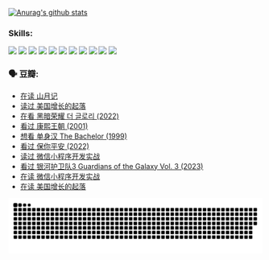 
[![Anurag's github stats](https://github-readme-stats.vercel.app/api?username=w940853815)](https://github.com/anuraghazra/github-readme-stats)

### Skills:

<code><img height="32" src="https://cdn.jsdelivr.net/npm/simple-icons@v5/icons/python.svg"></code>
<code><img height="32" src="https://cdn.jsdelivr.net/npm/simple-icons@v5/icons/javascript.svg"></code>
<code><img height="32" src="https://cdn.jsdelivr.net/npm/simple-icons@v5/icons/django.svg"></code>
<code><img height="32" src="https://cdn.jsdelivr.net/npm/simple-icons@v5/icons/flask.svg"></code>
<code><img height="32" src="https://cdn.jsdelivr.net/npm/simple-icons@v5/icons/vuetify.svg"></code>
<code><img height="32" src="https://cdn.jsdelivr.net/npm/simple-icons@v5/icons/git.svg"></code>
<code><img height="32" src="https://cdn.jsdelivr.net/npm/simple-icons@v5/icons/docker.svg"></code>
<code><img height="32" src="https://cdn.jsdelivr.net/npm/simple-icons@v5/icons/postgresql.svg"></code>
<code><img height="32" src="https://cdn.jsdelivr.net/npm/simple-icons@v5/icons/elasticsearch.svg"></code>
<code><img height="32" src="https://cdn.jsdelivr.net/npm/simple-icons@v5/icons/macos.svg"></code>
<code><img height="32" src="https://cdn.jsdelivr.net/npm/simple-icons@v5/icons/linux.svg"></code>

### 🗣 豆瓣:

<!-- DOUBAN-ACTIVITIES:START -->
- [在读 山月记](https://www.douban.com/people/136069238/status/4256796460/?_i=85960034)
- [读过 美国增长的起落](https://www.douban.com/people/136069238/status/4256795052/?_i=85960034)
- [在看 黑暗荣耀 더 글로리‎ (2022)](https://www.douban.com/people/136069238/status/4256207386/?_i=85960034)
- [看过 康熙王朝‎ (2001)](https://www.douban.com/people/136069238/status/4254396418/?_i=85960034)
- [想看 单身汉 The Bachelor‎ (1999)](https://www.douban.com/people/136069238/status/4250318861/?_i=85960034)
- [看过 保你平安‎ (2022)](https://www.douban.com/people/136069238/status/4239139510/?_i=85960034)
- [读过 微信小程序开发实战](https://www.douban.com/people/136069238/status/4237321528/?_i=85960034)
- [看过 银河护卫队3 Guardians of the Galaxy Vol. 3‎ (2023)](https://www.douban.com/people/136069238/status/4236631849/?_i=85960034)
- [在读 微信小程序开发实战](https://www.douban.com/people/136069238/status/4230177692/?_i=85960034)
- [在读 美国增长的起落](https://www.douban.com/people/136069238/status/4220055912/?_i=85960034)
<!-- DOUBAN-ACTIVITIES:END -->


![Snake animation](https://raw.githubusercontent.com/w940853815/w940853815/output/github-contribution-grid-snake.svg)

<!--
**w940853815/w940853815** is a ✨ _special_ ✨ repository because its `README.md` (this file) appears on your GitHub profile.

Here are some ideas to get you started:

- 🔭 I’m currently working on ...
- 🌱 I’m currently learning ...
- 👯 I’m looking to collaborate on ...
- 🤔 I’m looking for help with ...
- 💬 Ask me about ...
- 📫 How to reach me: ...
- 😄 Pronouns: ...
- ⚡ Fun fact: ...
-->
